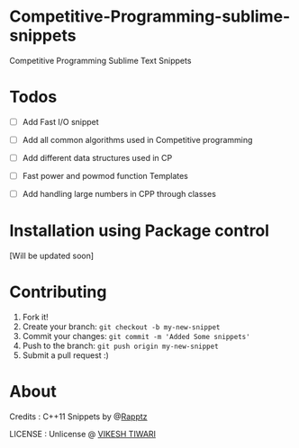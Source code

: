 # Competitive-Programming-sublime-snippets
Competitive Programming Sublime Text Snippets


# Todos
- [ ] Add Fast I/O snippet
- [ ] Add all common algorithms used in Competitive programming
- [ ] Add different data structures used in CP
- [ ] Fast power and powmod function Templates
- [ ] Add handling large numbers in CPP through classes


# Installation using Package control 

[Will be updated soon]


# Contributing

1. Fork it!
2. Create your branch: `git checkout -b my-new-snippet`
3. Commit your changes: `git commit -m 'Added Some snippets'`
4. Push to the branch: `git push origin my-new-snippet`
5. Submit a pull request :)


# About

Credits : C++11 Snippets by @[Rapptz](https://github.com/Rapptz/cpp-sublime-snippet)

LICENSE : Unlicense @ [VIKESH TIWARI](https://github.com/vicky002/Cplusplus_and_Algo_Sublime_Package/blob/master/LICENSE)

